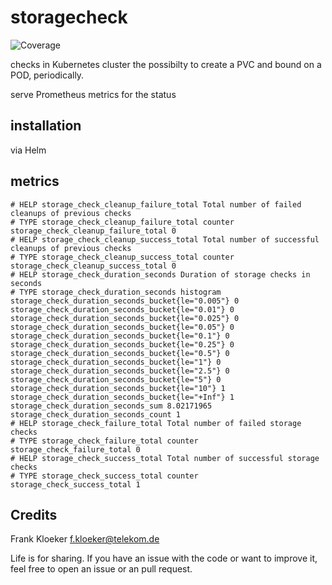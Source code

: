 # storagecheck
![Coverage](https://img.shields.io/badge/Coverage-29.5%25-red)

checks in Kubernetes cluster the possibilty to create a PVC and bound on a POD, periodically.

serve Prometheus metrics for the status

## installation

via Helm

## metrics

```
# HELP storage_check_cleanup_failure_total Total number of failed cleanups of previous checks
# TYPE storage_check_cleanup_failure_total counter
storage_check_cleanup_failure_total 0
# HELP storage_check_cleanup_success_total Total number of successful cleanups of previous checks
# TYPE storage_check_cleanup_success_total counter
storage_check_cleanup_success_total 0
# HELP storage_check_duration_seconds Duration of storage checks in seconds
# TYPE storage_check_duration_seconds histogram
storage_check_duration_seconds_bucket{le="0.005"} 0
storage_check_duration_seconds_bucket{le="0.01"} 0
storage_check_duration_seconds_bucket{le="0.025"} 0
storage_check_duration_seconds_bucket{le="0.05"} 0
storage_check_duration_seconds_bucket{le="0.1"} 0
storage_check_duration_seconds_bucket{le="0.25"} 0
storage_check_duration_seconds_bucket{le="0.5"} 0
storage_check_duration_seconds_bucket{le="1"} 0
storage_check_duration_seconds_bucket{le="2.5"} 0
storage_check_duration_seconds_bucket{le="5"} 0
storage_check_duration_seconds_bucket{le="10"} 1
storage_check_duration_seconds_bucket{le="+Inf"} 1
storage_check_duration_seconds_sum 8.02171965
storage_check_duration_seconds_count 1
# HELP storage_check_failure_total Total number of failed storage checks
# TYPE storage_check_failure_total counter
storage_check_failure_total 0
# HELP storage_check_success_total Total number of successful storage checks
# TYPE storage_check_success_total counter
storage_check_success_total 1
```

## Credits

Frank Kloeker f.kloeker@telekom.de

Life is for sharing. If you have an issue with the code or want to improve it, feel free to open an issue or an pull request.

